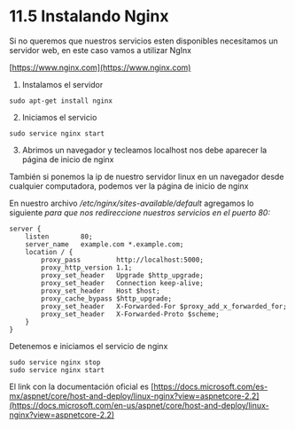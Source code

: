 # 11.5 Instalando Nginx

Si no queremos que nuestros servicios esten disponibles necesitamos un servidor web, en este caso vamos a utilizar NgInx

[https://www.nginx.com](https://www.nginx.com)

1. Instalamos el servidor

```text
sudo apt-get install nginx
```

2. Iniciamos el servicio

```text
sudo service nginx start
```

3. Abrimos un navegador y tecleamos localhost nos debe aparecer la página de inicio de nginx

También si ponemos la ip de nuestro servidor linux en un navegador desde cualquier computadora, podemos ver la página de inicio de nginx

En nuestro archivo _/etc/nginx/sites-available/default_ agregamos lo siguiente __para que nos redireccione nuestros servicios en el puerto 80_:_

```text
server {
    listen        80;
    server_name   example.com *.example.com;
    location / {
        proxy_pass         http://localhost:5000;
        proxy_http_version 1.1;
        proxy_set_header   Upgrade $http_upgrade;
        proxy_set_header   Connection keep-alive;
        proxy_set_header   Host $host;
        proxy_cache_bypass $http_upgrade;
        proxy_set_header   X-Forwarded-For $proxy_add_x_forwarded_for;
        proxy_set_header   X-Forwarded-Proto $scheme;
    }
}
```

Detenemos e iniciamos el servicio de nginx

```text
sudo service nginx stop
sudo service nginx start
```

El link con la documentación oficial es [https://docs.microsoft.com/es-mx/aspnet/core/host-and-deploy/linux-nginx?view=aspnetcore-2.2](https://docs.microsoft.com/en-us/aspnet/core/host-and-deploy/linux-nginx?view=aspnetcore-2.2)

